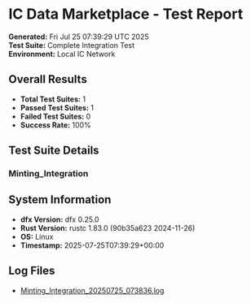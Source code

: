 # IC Data Marketplace - Test Report

**Generated:** Fri Jul 25 07:39:29 UTC 2025  
**Test Suite:** Complete Integration Test  
**Environment:** Local IC Network

## Overall Results

- **Total Test Suites:** 1
- **Passed Test Suites:** 1
- **Failed Test Suites:** 0
- **Success Rate:** 100%

## Test Suite Details

### Minting_Integration

## System Information

- **dfx Version:** dfx 0.25.0
- **Rust Version:** rustc 1.83.0 (90b35a623 2024-11-26)
- **OS:** Linux
- **Timestamp:** 2025-07-25T07:39:29+00:00

## Log Files

- [Minting_Integration_20250725_073836.log](./Minting_Integration_20250725_073836.log)
